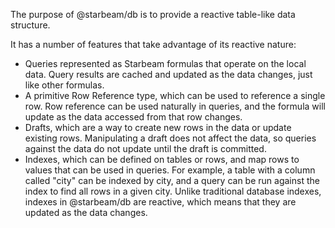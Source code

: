 The purpose of @starbeam/db is to provide a reactive table-like data structure.

It has a number of features that take advantage of its reactive nature:

- Queries represented as Starbeam formulas that operate on the local data. Query results are cached and updated as the data changes, just like other formulas.
- A primitive Row Reference type, which can be used to reference a single row. Row reference can be used naturally in queries, and the formula will update as the data accessed from that row changes.
- Drafts, which are a way to create new rows in the data or update existing rows. Manipulating a draft does not affect the data, so queries against the data do not update until the draft is committed.
- Indexes, which can be defined on tables or rows, and map rows to values that can be used in queries. For example, a table with a column called "city" can be indexed by city, and a query can be run against the index to find all rows in a given city. Unlike traditional database indexes, indexes in @starbeam/db are reactive, which means that they are updated as the data changes.
